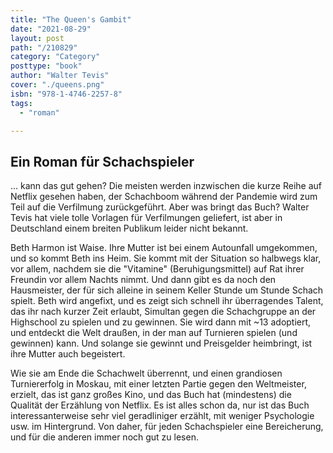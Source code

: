 ```yaml
---
title: "The Queen's Gambit"
date: "2021-08-29"
layout: post
path: "/210829"
category: "Category"
posttype: "book"
author: "Walter Tevis"
cover: "./queens.png"
isbn: "978-1-4746-2257-8"
tags:
  - "roman"

---
```

## Ein Roman für Schachspieler

... kann das gut gehen? Die meisten werden inzwischen die kurze Reihe auf Netflix gesehen haben, der Schachboom während der Pandemie wird zum Teil auf die Verfilmung zurückgeführt. Aber was bringt das Buch? Walter Tevis hat viele tolle Vorlagen für Verfilmungen geliefert, ist aber in Deutschland einem breiten Publikum leider nicht bekannt.

Beth Harmon ist Waise. Ihre Mutter ist bei einem Autounfall umgekommen, und so kommt Beth ins Heim. Sie kommt mit der Situation so halbwegs klar, vor allem, nachdem sie die "Vitamine" (Beruhigungsmittel) auf Rat ihrer Freundin vor allem Nachts nimmt. Und dann gibt es da noch den Hausmeister, der für sich alleine in seinem Keller Stunde um Stunde Schach spielt. Beth wird angefixt, und es zeigt sich schnell ihr überragendes Talent, das ihr nach kurzer Zeit erlaubt, Simultan gegen die Schachgruppe an der Highschool zu spielen und zu gewinnen. Sie wird dann mit ~13 adoptiert, und entdeckt die Welt draußen, in der man auf Turnieren spielen (und gewinnen) kann. Und solange sie gewinnt und Preisgelder heimbringt, ist ihre Mutter auch begeistert.

Wie sie am Ende die Schachwelt überrennt, und einen grandiosen Turniererfolg in Moskau, mit einer letzten Partie gegen den Weltmeister, erzielt, das ist ganz großes Kino, und das Buch hat (mindestens) die Qualität der Erzählung von Netflix. Es ist alles schon da, nur ist das Buch interessanterweise sehr viel geradliniger erzählt, mit weniger Psychologie usw. im Hintergrund. Von daher, für jeden Schachspieler eine Bereicherung, und für die anderen immer noch gut zu lesen.